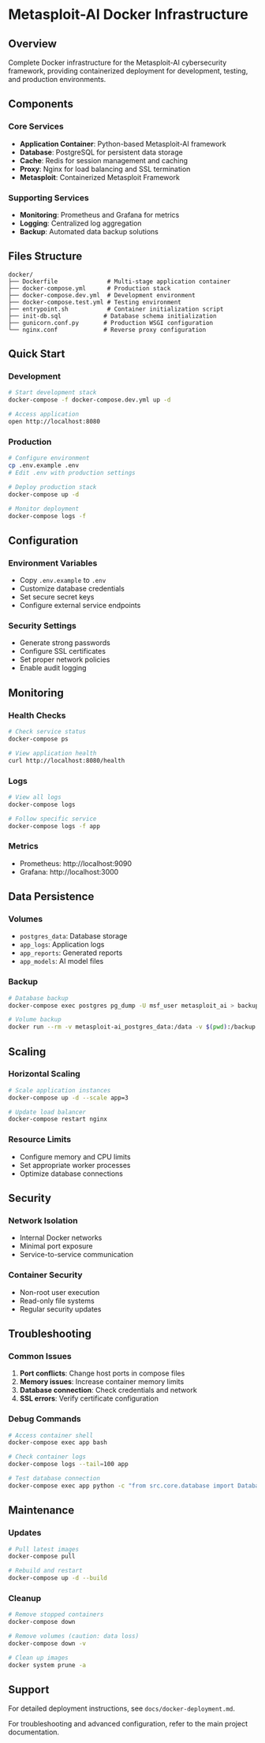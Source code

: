# Metasploit-AI Docker Infrastructure

## Overview

Complete Docker infrastructure for the Metasploit-AI cybersecurity framework, providing containerized deployment for development, testing, and production environments.

## Components

### Core Services
- **Application Container**: Python-based Metasploit-AI framework
- **Database**: PostgreSQL for persistent data storage
- **Cache**: Redis for session management and caching
- **Proxy**: Nginx for load balancing and SSL termination
- **Metasploit**: Containerized Metasploit Framework

### Supporting Services
- **Monitoring**: Prometheus and Grafana for metrics
- **Logging**: Centralized log aggregation
- **Backup**: Automated data backup solutions

## Files Structure

```
docker/
├── Dockerfile              # Multi-stage application container
├── docker-compose.yml      # Production stack
├── docker-compose.dev.yml  # Development environment
├── docker-compose.test.yml # Testing environment
├── entrypoint.sh           # Container initialization script
├── init-db.sql            # Database schema initialization
├── gunicorn.conf.py       # Production WSGI configuration
└── nginx.conf             # Reverse proxy configuration
```

## Quick Start

### Development
```bash
# Start development stack
docker-compose -f docker-compose.dev.yml up -d

# Access application
open http://localhost:8080
```

### Production
```bash
# Configure environment
cp .env.example .env
# Edit .env with production settings

# Deploy production stack
docker-compose up -d

# Monitor deployment
docker-compose logs -f
```

## Configuration

### Environment Variables
- Copy `.env.example` to `.env`
- Customize database credentials
- Set secure secret keys
- Configure external service endpoints

### Security Settings
- Generate strong passwords
- Configure SSL certificates
- Set proper network policies
- Enable audit logging

## Monitoring

### Health Checks
```bash
# Check service status
docker-compose ps

# View application health
curl http://localhost:8080/health
```

### Logs
```bash
# View all logs
docker-compose logs

# Follow specific service
docker-compose logs -f app
```

### Metrics
- Prometheus: http://localhost:9090
- Grafana: http://localhost:3000

## Data Persistence

### Volumes
- `postgres_data`: Database storage
- `app_logs`: Application logs
- `app_reports`: Generated reports
- `app_models`: AI model files

### Backup
```bash
# Database backup
docker-compose exec postgres pg_dump -U msf_user metasploit_ai > backup.sql

# Volume backup
docker run --rm -v metasploit-ai_postgres_data:/data -v $(pwd):/backup ubuntu tar czf /backup/backup.tar.gz /data
```

## Scaling

### Horizontal Scaling
```bash
# Scale application instances
docker-compose up -d --scale app=3

# Update load balancer
docker-compose restart nginx
```

### Resource Limits
- Configure memory and CPU limits
- Set appropriate worker processes
- Optimize database connections

## Security

### Network Isolation
- Internal Docker networks
- Minimal port exposure
- Service-to-service communication

### Container Security
- Non-root user execution
- Read-only file systems
- Regular security updates

## Troubleshooting

### Common Issues
1. **Port conflicts**: Change host ports in compose files
2. **Memory issues**: Increase container memory limits
3. **Database connection**: Check credentials and network
4. **SSL errors**: Verify certificate configuration

### Debug Commands
```bash
# Access container shell
docker-compose exec app bash

# Check container logs
docker-compose logs --tail=100 app

# Test database connection
docker-compose exec app python -c "from src.core.database import DatabaseManager; import asyncio; asyncio.run(DatabaseManager().test_connection())"
```

## Maintenance

### Updates
```bash
# Pull latest images
docker-compose pull

# Rebuild and restart
docker-compose up -d --build
```

### Cleanup
```bash
# Remove stopped containers
docker-compose down

# Remove volumes (caution: data loss)
docker-compose down -v

# Clean up images
docker system prune -a
```

## Support

For detailed deployment instructions, see `docs/docker-deployment.md`.

For troubleshooting and advanced configuration, refer to the main project documentation.
